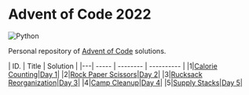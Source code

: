 # Advent of Code 2022

![Python](https://img.shields.io/badge/python-3670A0?style=for-the-badge&logo=python&logoColor=ffdd54)

Personal repository of [Advent of Code](https://adventofcode.com/2022) solutions.

| ID. | Title | Solution |
|---| ----- | -------- | ---------- |
|1|[Calorie Counting](https://adventofcode.com/2022/day/1)|[Day 1](./problems/day1/solution.py)|
|2|[Rock Paper Scissors](https://adventofcode.com/2022/day/2)|[Day 2](./problems/day2/solution.py)|
|3|[Rucksack Reorganization](https://adventofcode.com/2022/day/3)|[Day 3](./problems/day3/solution.py)|
|4|[Camp Cleanup](https://adventofcode.com/2022/day/4)|[Day 4](./problems/day4/solution.py)|
|5|[Supply Stacks](https://adventofcode.com/2022/day/5)|[Day 5](./problems/day5/solution.py)|